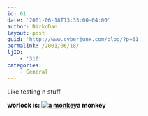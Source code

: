 ```yaml
---
id: 61
date: '2001-06-18T13:33:00-04:00'
author: DizkoDan
layout: post
guid: 'http://www.cyberjunx.com/blog/?p=61'
permalink: /2001/06/18/
ljID:
    - '310'
categories:
    - General
---
```


Like testing n stuff.

  
<font color="#000000">**worlock is: [![a monkey](http://www.stvlive.com/thoughts/thing2/monkey.gif)](http://www.stvlive.com)a monkey**</font>